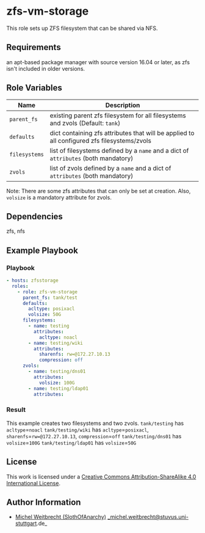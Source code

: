 # zfs-vm-storage

This role sets up ZFS filesystem that can be shared via NFS.


## Requirements

an apt-based package manager with source version 16.04 or later, as zfs isn't included in older versions.


## Role Variables

| Name                  | Description                                                                                 |
|-----------------------|---------------------------------------------------------------------------------------------|
| `parent_fs`           | existing parent zfs filesystem for all filesystems and zvols (Default: `tank`)              |
| `defaults`            | dict containing zfs attributes that will be applied to all configured zfs filesystems/zvols |
| `filesystems`         | list of filesystems defined by a `name` and a dict of `attributes` (both mandatory)         |
| `zvols`               | list of zvols defined by a `name` and a dict of `attributes` (both mandatory)               |

Note: There are some zfs attributes that can only be set at creation. Also, `volsize` is a mandatory attribute for zvols.

## Dependencies

zfs, nfs

## Example Playbook

### Playbook

```yml
- hosts: zfsstorage
  roles:
    - role: zfs-vm-storage
      parent_fs: tank/test
      defaults:
        acltype: posixacl
        volsize: 50G
      filesystems:
        - name: testing
          attributes:
            acltype: noacl
        - name: testing/wiki
          attributes:
            sharenfs: rw=@172.27.10.13
            compression: off
      zvols:
        - name: testing/dns01
          attributes:
            volsize: 100G
        - name: testing/ldap01
          attributes:
```

### Result

This example creates two filesystems and two zvols.
`tank/testing` has `acltype`=`noacl`
`tank/testing/wiki` has `acltype`=`posixacl`, `sharenfs`=`rw=@172.27.10.13`, `compression`=`off`
`tank/testing/dns01` has `volsize`=`100G`
`tank/testing/ldap01` has `volsize`=`50G`


## License

This work is licensed under a [Creative Commons Attribution-ShareAlike 4.0 International License](http://creativecommons.org/licenses/by-sa/4.0/).


## Author Information

 * [Michel Weitbrecht (SlothOfAnarchy)](https://github.com/SlothOfAnarchy) _michel.weitbrecht@stuvus.uni-stuttgart.de_
